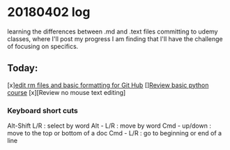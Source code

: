 # 20180402 log
learning the differences between .md and .text files
committing to udemy classes, where I'll post my progress
I am finding that I'll have the challenge of focusing on specifics.

## Today:
[x][edit rm files and basic formatting for Git Hub](https://help.github.com/articles/basic-writing-and-formatting-syntax/)
[][Review basic python course](https://www.udemy.com/the-python-mega-course/learn/v4/t/lecture/9520338?start=0)
[x][Review no mouse text editing]

### Keyboard short cuts

Alt-Shift L/R : select by word
Alt - L/R : move by word
Cmd - up/down : move to the top or bottom of a doc
Cmd - L/R : go to beginning or end of a line
